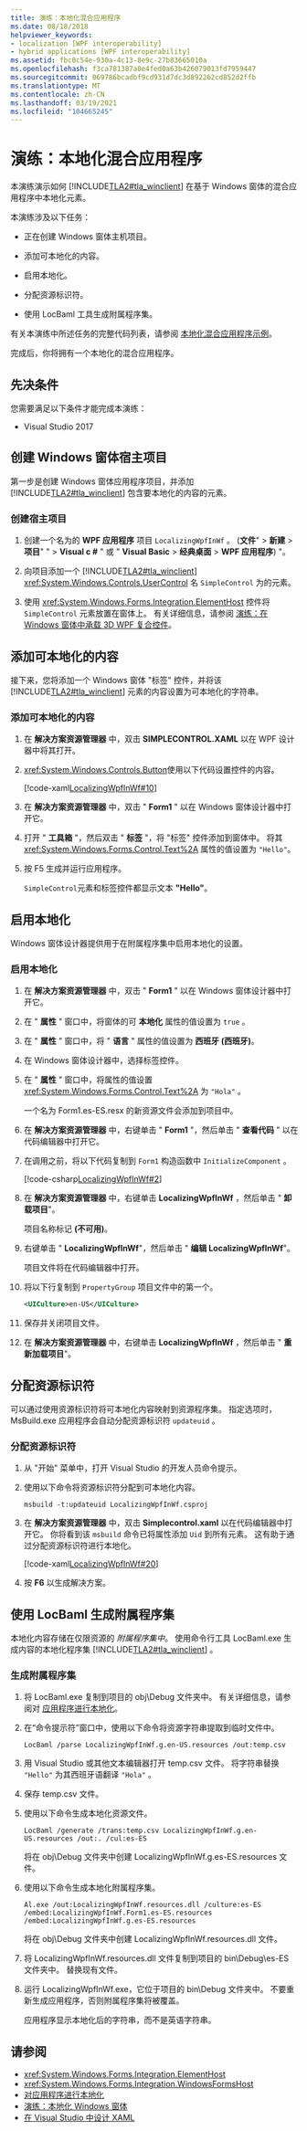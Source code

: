 ```yaml
---
title: 演练：本地化混合应用程序
ms.date: 08/18/2018
helpviewer_keywords:
- localization [WPF interoperability]
- hybrid applications [WPF interoperability]
ms.assetid: fbc0c54e-930a-4c13-8e9c-27b83665010a
ms.openlocfilehash: f3ca781387a0e4fed0a63b426079013fd7959447
ms.sourcegitcommit: 069786bcadbf9cd931d7dc3d892262cd852d2ffb
ms.translationtype: MT
ms.contentlocale: zh-CN
ms.lasthandoff: 03/19/2021
ms.locfileid: "104665245"
---
```

# <a name="walkthrough-localizing-a-hybrid-application"></a>演练：本地化混合应用程序

本演练演示如何 [!INCLUDE[TLA2#tla_winclient](../../../includes/tla2sharptla-winclient-md.md)] 在基于 Windows 窗体的混合应用程序中本地化元素。

本演练涉及以下任务：

- 正在创建 Windows 窗体主机项目。

- 添加可本地化的内容。

- 启用本地化。

- 分配资源标识符。

- 使用 LocBaml 工具生成附属程序集。

有关本演练中所述任务的完整代码列表，请参阅 [本地化混合应用程序示例](https://github.com/microsoft/WPF-Samples/tree/master/Migration%20and%20Interoperability/LocalizingWpfInWf)。

完成后，你将拥有一个本地化的混合应用程序。

## <a name="prerequisites"></a>先决条件

您需要满足以下条件才能完成本演练：

- Visual Studio 2017

## <a name="creating-the-windows-forms-host-project"></a>创建 Windows 窗体宿主项目

第一步是创建 Windows 窗体应用程序项目，并添加 [!INCLUDE[TLA2#tla_winclient](../../../includes/tla2sharptla-winclient-md.md)] 包含要本地化的内容的元素。

### <a name="to-create-the-host-project"></a>创建宿主项目

1. 创建一个名为的 **WPF 应用程序** 项目 `LocalizingWpfInWf` 。   (**文件**"  >  **新建**  >  **项目**" "  >  **Visual c #** " 或 " **Visual Basic**  >  **经典桌面**  >  **WPF 应用程序**) "。

2. 向项目添加一个 [!INCLUDE[TLA2#tla_winclient](../../../includes/tla2sharptla-winclient-md.md)] <xref:System.Windows.Controls.UserControl> 名 `SimpleControl` 为的元素。

3. 使用 <xref:System.Windows.Forms.Integration.ElementHost> 控件将 `SimpleControl` 元素放置在窗体上。 有关详细信息，请参阅 [演练：在 Windows 窗体中承载 3D WPF 复合控件](walkthrough-hosting-a-3-d-wpf-composite-control-in-windows-forms.md)。

## <a name="adding-localizable-content"></a>添加可本地化的内容

接下来，您将添加一个 Windows 窗体 "标签" 控件，并将该 [!INCLUDE[TLA2#tla_winclient](../../../includes/tla2sharptla-winclient-md.md)] 元素的内容设置为可本地化的字符串。

### <a name="to-add-localizable-content"></a>添加可本地化的内容

1. 在 **解决方案资源管理器** 中，双击 **SIMPLECONTROL.XAML** 以在 WPF 设计器中将其打开。

2. <xref:System.Windows.Controls.Button>使用以下代码设置控件的内容。

     [!code-xaml[LocalizingWpfInWf#10](~/samples/snippets/csharp/VS_Snippets_Wpf/LocalizingWpfInWf/CSharp/SimpleControl0.xaml#10)]

3. 在 **解决方案资源管理器** 中，双击 " **Form1** " 以在 Windows 窗体设计器中打开它。

4. 打开 " **工具箱** "，然后双击 " **标签** "，将 "标签" 控件添加到窗体中。 将其 <xref:System.Windows.Forms.Control.Text%2A> 属性的值设置为 `"Hello"`。

5. 按 F5 生成并运行应用程序。

     `SimpleControl`元素和标签控件都显示文本 **"Hello"**。

## <a name="enabling-localization"></a>启用本地化

Windows 窗体设计器提供用于在附属程序集中启用本地化的设置。

### <a name="to-enable-localization"></a>启用本地化

1. 在 **解决方案资源管理器** 中，双击 " **Form1** " 以在 Windows 窗体设计器中打开它。

2. 在 " **属性** " 窗口中，将窗体的可 **本地化** 属性的值设置为 `true` 。

3. 在 " **属性** " 窗口中，将 " **语言** " 属性的值设置为 **西班牙 (西班牙)**。

4. 在 Windows 窗体设计器中，选择标签控件。

5. 在 " **属性** " 窗口中，将属性的值设置 <xref:System.Windows.Forms.Control.Text%2A> 为 `"Hola"` 。

     一个名为 Form1.es-ES.resx 的新资源文件会添加到项目中。

6. 在 **解决方案资源管理器** 中，右键单击 " **Form1** "，然后单击 " **查看代码** " 以在代码编辑器中打开它。

7. 在调用之前，将以下代码复制到 `Form1` 构造函数中 `InitializeComponent` 。

     [!code-csharp[LocalizingWpfInWf#2](~/samples/snippets/csharp/VS_Snippets_Wpf/LocalizingWpfInWf/CSharp/Form1.cs#2)]

8. 在 **解决方案资源管理器** 中，右键单击 **LocalizingWpfInWf** ，然后单击 " **卸载项目**"。

     项目名称标记 **(不可用)**。

9. 右键单击 " **LocalizingWpfInWf**"，然后单击 " **编辑 LocalizingWpfInWf**"。

     项目文件将在代码编辑器中打开。

10. 将以下行复制到 `PropertyGroup` 项目文件中的第一个。

    ```xml
    <UICulture>en-US</UICulture>
    ```

11. 保存并关闭项目文件。

12. 在 **解决方案资源管理器** 中，右键单击 **LocalizingWpfInWf** ，然后单击 " **重新加载项目**"。

## <a name="assigning-resource-identifiers"></a>分配资源标识符

可以通过使用资源标识符将可本地化内容映射到资源程序集。 指定选项时，MsBuild.exe 应用程序会自动分配资源标识符 `updateuid` 。

### <a name="to-assign-resource-identifiers"></a>分配资源标识符

1. 从 "开始" 菜单中，打开 Visual Studio 的开发人员命令提示。

2. 使用以下命令将资源标识符分配到可本地化内容。

    ```console
    msbuild -t:updateuid LocalizingWpfInWf.csproj
    ```

3. 在 **解决方案资源管理器** 中，双击 **Simplecontrol.xaml** 以在代码编辑器中打开它。 你将看到该 `msbuild` 命令已将属性添加 `Uid` 到所有元素。 这有助于通过分配资源标识符进行本地化。

     [!code-xaml[LocalizingWpfInWf#20](~/samples/snippets/csharp/VS_Snippets_Wpf/LocalizingWpfInWf/CSharp/SimpleControl.xaml#20)]

4. 按 **F6** 以生成解决方案。

## <a name="using-locbaml-to-produce-a-satellite-assembly"></a>使用 LocBaml 生成附属程序集

本地化内容存储在仅限资源的 *附属程序集中*。 使用命令行工具 LocBaml.exe 生成内容的本地化程序集 [!INCLUDE[TLA2#tla_winclient](../../../includes/tla2sharptla-winclient-md.md)] 。

### <a name="to-produce-a-satellite-assembly"></a>生成附属程序集

1. 将 LocBaml.exe 复制到项目的 obj\Debug 文件夹中。 有关详细信息，请参阅对 [应用程序进行本地化](how-to-localize-an-application.md)。

2. 在“命令提示符”窗口中，使用以下命令将资源字符串提取到临时文件中。

    ```console
    LocBaml /parse LocalizingWpfInWf.g.en-US.resources /out:temp.csv
    ```

3. 用 Visual Studio 或其他文本编辑器打开 temp.csv 文件。 将字符串替换 `"Hello"` 为其西班牙语翻译 `"Hola"` 。

4. 保存 temp.csv 文件。

5. 使用以下命令生成本地化资源文件。

    ```console
    LocBaml /generate /trans:temp.csv LocalizingWpfInWf.g.en-US.resources /out:. /cul:es-ES
    ```

     将在 obj\Debug 文件夹中创建 LocalizingWpfInWf.g.es-ES.resources 文件。

6. 使用以下命令生成本地化附属程序集。

    ```console
    Al.exe /out:LocalizingWpfInWf.resources.dll /culture:es-ES /embed:LocalizingWpfInWf.Form1.es-ES.resources /embed:LocalizingWpfInWf.g.es-ES.resources
    ```

     将在 obj\Debug 文件夹中创建 LocalizingWpfInWf.resources.dll 文件。

7. 将 LocalizingWpfInWf.resources.dll 文件复制到项目的 bin\Debug\es-ES 文件夹中。 替换现有文件。

8. 运行 LocalizingWpfInWf.exe，它位于项目的 bin\Debug 文件夹中。 不要重新生成应用程序，否则附属程序集将被覆盖。

     应用程序显示本地化后的字符串，而不是英语字符串。

## <a name="see-also"></a>请参阅

- <xref:System.Windows.Forms.Integration.ElementHost>
- <xref:System.Windows.Forms.Integration.WindowsFormsHost>
- [对应用程序进行本地化](how-to-localize-an-application.md)
- [演练：本地化 Windows 窗体](/previous-versions/visualstudio/visual-studio-2010/y99d1cd3(v=vs.100))
- [在 Visual Studio 中设计 XAML](/visualstudio/xaml-tools/designing-xaml-in-visual-studio)
